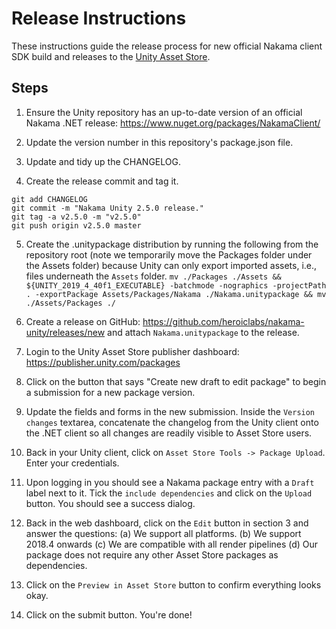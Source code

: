 Release Instructions
===

These instructions guide the release process for new official Nakama client SDK build and releases to the [Unity Asset Store](https://assetstore.unity.com/).

## Steps
1. Ensure the Unity repository has an up-to-date version of an official Nakama .NET release: https://www.nuget.org/packages/NakamaClient/

2. Update the version number in this repository's package.json file.

3. Update and tidy up the CHANGELOG.

4. Create the release commit and tag it.

```shell
git add CHANGELOG
git commit -m "Nakama Unity 2.5.0 release."
git tag -a v2.5.0 -m "v2.5.0"
git push origin v2.5.0 master
```

5. Create the .unitypackage distribution by running the following from the repository root (note we temporarily move the Packages folder under the Assets folder) because Unity can only export imported assets, i.e., files underneath the `Assets` folder.
`
mv ./Packages ./Assets &&
${UNITY_2019_4_40f1_EXECUTABLE} -batchmode -nographics -projectPath . -exportPackage Assets/Packages/Nakama ./Nakama.unitypackage &&
mv ./Assets/Packages ./
`

6. Create a release on GitHub: https://github.com/heroiclabs/nakama-unity/releases/new and attach `Nakama.unitypackage` to the release.

7. Login to the Unity Asset Store publisher dashboard: https://publisher.unity.com/packages

8. Click on the button that says "Create new draft to edit package" to begin a submission for a new package version.

9. Update the fields and forms in the new submission. Inside the `Version changes` textarea, concatenate the changelog from the Unity client onto the .NET client so all changes are readily visible to Asset Store
users.

10. Back in your Unity client, click on `Asset Store Tools -> Package Upload`. Enter your credentials.

11. Upon logging in you should see a Nakama package entry with a `Draft` label next to it. Tick the `include dependencies` and click on the `Upload` button. You should see a success dialog.

12. Back in the web dashboard, click on the `Edit` button in section 3 and answer the questions: (a) We support all platforms. (b) We support 2018.4 onwards (c) We are compatible with all render pipelines (d) Our package does not require any other Asset Store packages as dependencies.

13. Click on the `Preview in Asset Store` button to confirm everything looks okay.

14. Click on the submit button. You're done!